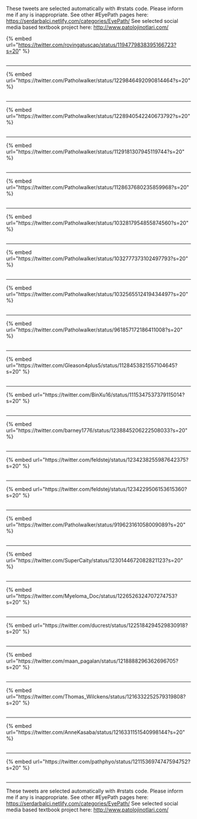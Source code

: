 

These tweets are selected automatically with #rstats code. Please inform me if any is inappropriate.
See other #EyePath pages here: https://serdarbalci.netlify.com/categories/EyePath/ 
See selected social media based textbook project here: http://www.patolojinotlari.com/

{% embed url="https://twitter.com/rovingatuscap/status/1194779838395166723?s=20" %}<br>
<br>
<hr>
{% embed url="https://twitter.com/Patholwalker/status/1229846492090814464?s=20" %}<br>
<br>
<hr>
{% embed url="https://twitter.com/Patholwalker/status/1228940542240673792?s=20" %}<br>
<br>
<hr>
{% embed url="https://twitter.com/Patholwalker/status/1129181307945119744?s=20" %}<br>
<br>
<hr>
{% embed url="https://twitter.com/Patholwalker/status/1128637680235859968?s=20" %}<br>
<br>
<hr>
{% embed url="https://twitter.com/Patholwalker/status/1032817954855874560?s=20" %}<br>
<br>
<hr>
{% embed url="https://twitter.com/Patholwalker/status/1032777373102497793?s=20" %}<br>
<br>
<hr>
{% embed url="https://twitter.com/Patholwalker/status/1032565512419434497?s=20" %}<br>
<br>
<hr>
{% embed url="https://twitter.com/Patholwalker/status/961857172186411008?s=20" %}<br>
<br>
<hr>
{% embed url="https://twitter.com/Gleason4plus5/status/1128453821557104645?s=20" %}<br>
<br>
<hr>
{% embed url="https://twitter.com/BinXu16/status/1115347537379115014?s=20" %}<br>
<br>
<hr>
{% embed url="https://twitter.com/barney1776/status/1238845206222508033?s=20" %}<br>
<br>
<hr>
{% embed url="https://twitter.com/feldstej/status/1234238255987642375?s=20" %}<br>
<br>
<hr>
{% embed url="https://twitter.com/feldstej/status/1234229506153615360?s=20" %}<br>
<br>
<hr>
{% embed url="https://twitter.com/Patholwalker/status/919623161058009089?s=20" %}<br>
<br>
<hr>
{% embed url="https://twitter.com/SuperCaity/status/1230144672082821123?s=20" %}<br>
<br>
<hr>
{% embed url="https://twitter.com/Myeloma_Doc/status/1226526324707274753?s=20" %}<br>
<br>
<hr>
{% embed url="https://twitter.com/ducrest/status/1225184294529830918?s=20" %}<br>
<br>
<hr>
{% embed url="https://twitter.com/maan_pagalan/status/1218888296362696705?s=20" %}<br>
<br>
<hr>
{% embed url="https://twitter.com/Thomas_Wilckens/status/1216332252579319808?s=20" %}<br>
<br>
<hr>
{% embed url="https://twitter.com/AnneKasaba/status/1216331151540998144?s=20" %}<br>
<br>
<hr>
{% embed url="https://twitter.com/pathphyo/status/1211536974747594752?s=20" %}<br>
<br>
<hr>


These tweets are selected automatically with #rstats code. Please inform me if any is inappropriate.
See other #EyePath pages here: https://serdarbalci.netlify.com/categories/EyePath/ 
See selected social media based textbook project here: http://www.patolojinotlari.com/
